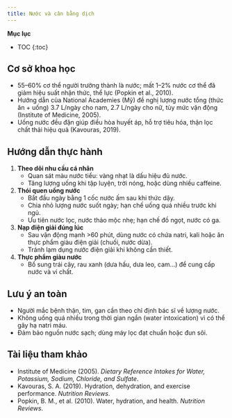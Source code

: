 ```yaml
---
title: Nước và cân bằng dịch
---
```


**Mục lục**

- TOC
{:toc}

## Cơ sở khoa học

- 55–60% cơ thể người trưởng thành là nước; mất 1–2% nước cơ thể đã giảm hiệu suất nhận thức, thể lực (Popkin et al., 2010).
- Hướng dẫn của National Academies (Mỹ) đề nghị lượng nước tổng (thức ăn + uống) 3.7 L/ngày cho nam, 2.7 L/ngày cho nữ, tùy mức vận động (Institute of Medicine, 2005).
- Uống nước đều đặn giúp điều hòa huyết áp, hỗ trợ tiêu hóa, thận lọc chất thải hiệu quả (Kavouras, 2019).

## Hướng dẫn thực hành

1. **Theo dõi nhu cầu cá nhân**
   - Quan sát màu nước tiểu: vàng nhạt là dấu hiệu đủ nước.
   - Tăng lượng uống khi tập luyện, trời nóng, hoặc dùng nhiều caffeine.
2. **Thói quen uống nước**
   - Bắt đầu ngày bằng 1 cốc nước ấm sau khi thức dậy.
   - Chia nhỏ lượng nước suốt ngày; hạn chế uống quá nhiều trước khi ngủ.
   - Ưu tiên nước lọc, nước thảo mộc nhẹ; hạn chế đồ ngọt, nước có ga.
3. **Nạp điện giải đúng lúc**
   - Sau vận động mạnh >60 phút, dùng nước có chứa natri, kali hoặc ăn thực phẩm giàu điện giải (chuối, nước dừa).
   - Tránh lạm dụng nước điện giải khi không cần thiết.
4. **Thực phẩm giàu nước**
   - Bổ sung trái cây, rau xanh (dưa hấu, dưa leo, cam…) để cung cấp nước và vi chất.

## Lưu ý an toàn

- Người mắc bệnh thận, tim, gan cần theo chỉ định bác sĩ về lượng nước.
- Không uống quá nhiều trong thời gian ngắn (water intoxication) vì có thể gây hạ natri máu.
- Đảm bảo nguồn nước sạch; dùng máy lọc đạt chuẩn hoặc đun sôi.

## Tài liệu tham khảo

- Institute of Medicine (2005). *Dietary Reference Intakes for Water, Potassium, Sodium, Chloride, and Sulfate*.
- Kavouras, S. A. (2019). Hydration, dehydration, and exercise performance. *Nutrition Reviews*.
- Popkin, B. M., et al. (2010). Water, hydration, and health. *Nutrition Reviews*.
